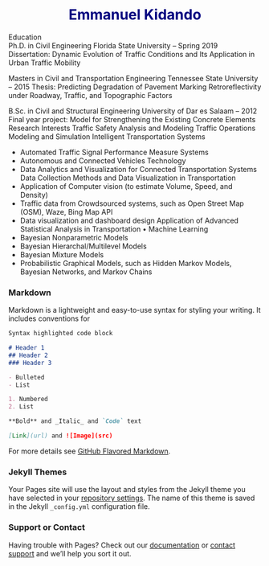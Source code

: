 # <center> <font color='navy'> Emmanuel Kidando </font> </center>

Education  
Ph.D. in Civil Engineering 
Florida State University – Spring 2019
Dissertation: Dynamic Evolution of Traffic Conditions and Its Application in Urban Traffic Mobility

Masters in Civil and Transportation Engineering 
Tennessee State University – 2015
Thesis: Predicting Degradation of Pavement Marking Retroreflectivity under Roadway, Traffic, and Topographic Factors

B.Sc. in Civil and Structural Engineering
University of Dar es Salaam – 2012
Final year project: Model for Strengthening the Existing Concrete Elements
Research Interests
Traffic Safety Analysis and Modeling
Traffic Operations Modeling and Simulation
Intelligent Transportation Systems
- Automated Traffic Signal Performance Measure Systems
- Autonomous and Connected Vehicles Technology
- Data Analytics and Visualization for Connected Transportation Systems
Data Collection Methods and Data Visualization in Transportation
- Application of Computer vision (to estimate Volume, Speed, and Density)
- Traffic data from Crowdsourced systems, such as Open Street Map (OSM), Waze, Bing Map API
- Data visualization and dashboard design 
Application of Advanced Statistical Analysis in Transportation
  • Machine Learning
- Bayesian Nonparametric Models
- Bayesian Hierarchal/Multilevel Models
- Bayesian Mixture Models
- Probabilistic Graphical Models, such as Hidden Markov Models, Bayesian Networks, and Markov Chains



### Markdown

Markdown is a lightweight and easy-to-use syntax for styling your writing. It includes conventions for

```markdown
Syntax highlighted code block

# Header 1
## Header 2
### Header 3

- Bulleted
- List

1. Numbered
2. List

**Bold** and _Italic_ and `Code` text

[Link](url) and ![Image](src)
```

For more details see [GitHub Flavored Markdown](https://guides.github.com/features/mastering-markdown/).

### Jekyll Themes

Your Pages site will use the layout and styles from the Jekyll theme you have selected in your [repository settings](https://github.com/ekidando/emmanuelkidando/settings). The name of this theme is saved in the Jekyll `_config.yml` configuration file.

### Support or Contact

Having trouble with Pages? Check out our [documentation](https://help.github.com/categories/github-pages-basics/) or [contact support](https://github.com/contact) and we’ll help you sort it out.
